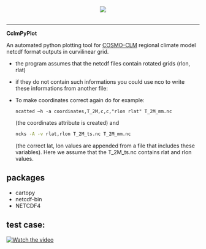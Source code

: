 <div align="center">
  <img src="http://users.met.fu-berlin.de/~BijanFallah/rain_bijan.png"><br><br>
</div>

-----------------

**CclmPyPlot**


An automated python plotting tool for [COSMO-CLM](https://www.clm-community.eu/)  regional climate model netcdf format outputs in curvilinear grid. 
- the program assumes that the netcdf files contain rotated grids (rlon, rlat) 
- if they do not contain such informations you could use nco to write these informations from another file: 
- To make coordinates correct again do for example: 

  ```shell
  ncatted –h -a coordinates,T_2M,c,c,"rlon rlat" T_2M_mm.nc

  ```
  (the coordinates attribute is created) 
  and 
  
  ```bash 
  ncks -A -v rlat,rlon T_2M_ts.nc T_2M_mm.nc 
  ```
  (the correct lat, lon values are appended from a file that includes these variables). Here we assume that the T_2M_ts.nc contains rlat and rlon values.
 ## packages
 
 - cartopy 
 - netcdf-bin
 - NETCDF4
 ## test case: 
 
[![Watch the video](http://users.met.fu-berlin.de/~BijanFallah/rain_bijan.png)](https://youtu.be/RfOZD68FwXs)


